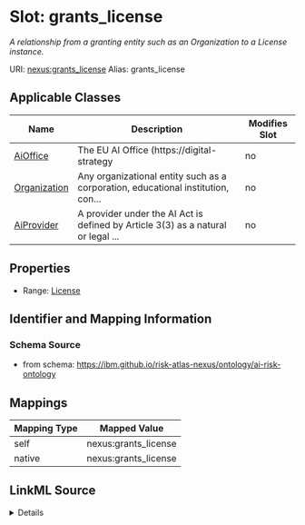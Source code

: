 

# Slot: grants_license


_A relationship from a granting entity such as an Organization to a License instance._





URI: [nexus:grants_license](https://ibm.github.io/risk-atlas-nexus/ontology/grants_license)
Alias: grants_license

<!-- no inheritance hierarchy -->





## Applicable Classes

| Name | Description | Modifies Slot |
| --- | --- | --- |
| [AiOffice](AiOffice.md) | The EU AI Office (https://digital-strategy |  no  |
| [Organization](Organization.md) | Any organizational entity such as a corporation, educational institution, con... |  no  |
| [AiProvider](AiProvider.md) | A provider under the AI Act is defined by Article 3(3) as a natural or legal ... |  no  |







## Properties

* Range: [License](License.md)





## Identifier and Mapping Information







### Schema Source


* from schema: https://ibm.github.io/risk-atlas-nexus/ontology/ai-risk-ontology




## Mappings

| Mapping Type | Mapped Value |
| ---  | ---  |
| self | nexus:grants_license |
| native | nexus:grants_license |




## LinkML Source

<details>
```yaml
name: grants_license
description: A relationship from a granting entity such as an Organization to a License
  instance.
from_schema: https://ibm.github.io/risk-atlas-nexus/ontology/ai-risk-ontology
rank: 1000
alias: grants_license
domain_of:
- Organization
range: License

```
</details>
